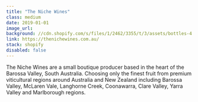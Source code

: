 ```yaml
---
title: "The Niche Wines"
class: medium
date: 2019-01-01
image_url:
background: //cdn.shopify.com/s/files/1/2462/3355/t/3/assets/bottles-4.png?v=15837683324598747714
link: https://thenichewines.com.au/
stack: shopify
disabled: false
---
```


The Niche Wines are a small boutique producer based in the heart of the Barossa Valley, South Australia. Choosing only the finest fruit from premium viticultural regions around Australia and New Zealand including Barossa Valley, McLaren Vale, Langhorne Creek, Coonawarra, Clare Valley, Yarra Valley and Marlborough regions.
